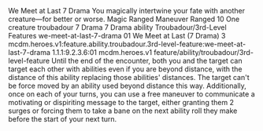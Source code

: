 <ability>
  <name>We Meet at Last</name>
  <cost>7 Drama</cost>
  <flavor>You magically intertwine your fate with another creature—for better or worse.</flavor>
  <keywords>
    <keyword>Magic</keyword>
    <keyword>Ranged</keyword>
  </keywords>
  <type>Maneuver</type>
  <distance>Ranged 10</distance>
  <target>One creature</target>
  <metadata>
    <class>troubadour</class>
    <cost>7 Drama</cost>
    <cost_amount>7</cost_amount>
    <cost_resource>Drama</cost_resource>
    <feature_type>ability</feature_type>
    <file_dpath>Troubadour/3rd-Level Features</file_dpath>
    <item_id>we-meet-at-last-7-drama</item_id>
    <item_index>01</item_index>
    <item_name>We Meet at Last (7 Drama)</item_name>
    <level>3</level>
    <scc>mcdm.heroes.v1:feature.ability.troubadour.3rd-level-feature:we-meet-at-last-7-drama</scc>
    <scdc>1.1.1:9.2.3.6:01</scdc>
    <source>mcdm.heroes.v1</source>
    <type>feature/ability/troubadour/3rd-level-feature</type>
  </metadata>
  <effects>
    <effect type="mundane">Until the end of the encounter, both you and the target can target each other with abilities even if you are beyond distance, with the distance of this ability replacing those abilities&apos; distances. The target can&apos;t be force moved by an ability used beyond distance this way. Additionally, once on each of your turns, you can use a free maneuver to communicate a motivating or dispiriting message to the target, either granting them 2 surges or forcing them to take a bane on the next ability roll they make before the start of your next turn.</effect>
  </effects>
</ability>

